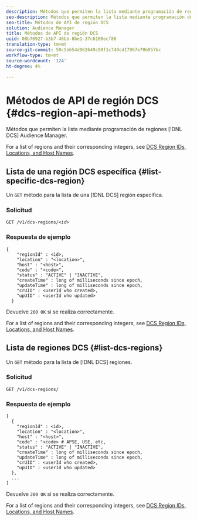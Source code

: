 ```yaml
---
description: Métodos que permiten la lista mediante programación de regiones DCS Audience Manager.
seo-description: Métodos que permiten la lista mediante programación de regiones DCS Audience Manager.
seo-title: Métodos de API de región DCS
solution: Audience Manager
title: Métodos de API de región DCS
uuid: 00b70927-b3b7-46bb-8be1-37c6100ecf80
translation-type: tm+mt
source-git-commit: 50c5b654d962649c98f1c740cd17967e70b957bc
workflow-type: tm+mt
source-wordcount: '124'
ht-degree: 4%

---
```



# Métodos de API de región DCS {#dcs-region-api-methods}

Métodos que permiten la lista mediante programación de regiones [!DNL DCS] Audience Manager.

<!-- c_rest_api_regions.xml -->

For a list of regions and their corresponding integers, see [DCS Region IDs, Locations, and Host Names](../../api/dcs-intro/dcs-api-reference/dcs-regions.md).

## Lista de una región DCS específica {#list-specific-dcs-region}

Un `GET` método para la lista de una [!DNL DCS] región específica.

<!-- r_rest_api_regions_list_specific.xml -->

### Solicitud

`GET /v1/dcs-regions/`*`<id>`*

### Respuesta de ejemplo

```
{ 
    "regionId" : <id>, 
    "location" : "<location>",
    "host" : "<host>",
    "code" : "<code>",
    "status" : "ACTIVE" | "INACTIVE",
    "createTime" : long of milliseconds since epoch,
    "updateTime" : long of milliseconds since epoch,
    "crUID" : <userId who created>,
    "upUID" : <userId who updated>
  }
```

Devuelve `200 OK` si se realiza correctamente.

For a list of regions and their corresponding integers, see [DCS Region IDs, Locations, and Host Names](../../api/dcs-intro/dcs-api-reference/dcs-regions.md).

## Lista de regiones DCS {#list-dcs-regions}

Un `GET` método para la lista de [!DNL DCS] regiones.

<!-- r_rest_api_regions_list.xml -->

### Solicitud

`GET /v1/dcs-regions/`

### Respuesta de ejemplo

```
[
  { 
    "regionId" : <id>, 
    "location" : "<location>",
    "host" : "<host>",
    "code" : "<code> # APSE, USE, etc,
    "status" : "ACTIVE" | "INACTIVE",
    "createTime" : long of milliseconds since epoch,
    "updateTime" : long of milliseconds since epoch,
    "crUID" : <userId who created>,
    "upUID" : <userId who updated>
  },
  ...
]
```

Devuelve `200 OK` si se realiza correctamente.

For a list of regions and their corresponding integers, see [DCS Region IDs, Locations, and Host Names](../../api/dcs-intro/dcs-api-reference/dcs-regions.md).
